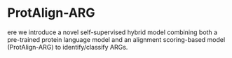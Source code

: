 # ProtAlign-ARG
ere we introduce a novel self-supervised hybrid model combining both a pre-trained protein language model and an alignment scoring-based model (ProtAlign-ARG) to identify/classify ARGs.
